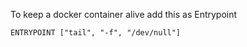To keep a docker container alive add this as Entrypoint

```
ENTRYPOINT ["tail", "-f", "/dev/null"]
```

